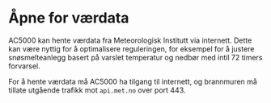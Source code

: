 # Åpne for værdata

AC5000 kan hente værdata fra Meteorologisk Institutt via internett. Dette kan være nyttig for å optimalisere reguleringen, for eksempel for å justere snøsmelteanlegg basert på varslet temperatur og nedbør med intil 72 timers forvarsel.

For å hente værdata må AC5000 ha tilgang til internett, og brannmuren må tillate utgående trafikk mot `api.met.no` over port 443.

